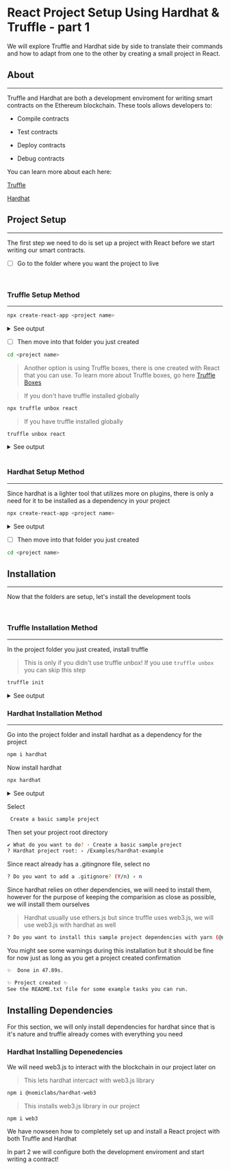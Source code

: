 # React Project Setup Using Hardhat & Truffle - part 1

We will explore Truffle and Hardhat side by side to translate their commands and how to adapt from one to the other by creating a small project in React.

## About

---
Truffle and Hardhat are both a development enviroment for writing smart contracts on the Ethereum blockchain. These tools allows developers to:

- Compile contracts

- Test contracts

- Deploy contracts

- Debug contracts

You can learn more about each here:

[Truffle](https://www.trufflesuite.com/docs/truffle/overview)

[Hardhat](https://www.trufflesuite.com/docs/truffle/overview)

## Project Setup

---

The first step we need to do is set up a project with React before we start writing our smart contracts.

- [ ] Go to the folder where you want the project to live

<br>

### Truffle Setup Method

---

```sh
npx create-react-app <project name>
```

<details> <summary>See output</summary>

```sh
npx create-react-app truffle-example

Creating a new React app in /Examples/truffle-example.

Installing packages. This might take a couple of minutes.
Installing react, react-dom, and react-scripts with cra-template...



Created git commit.

Success! Created truffle-example at /Examples/truffle-example
Inside that directory, you can run several commands:

  yarn start
    Starts the development server.

  yarn build
    Bundles the app into static files for production.

  yarn test
    Starts the test runner.

  yarn eject
    Removes this tool and copies build dependencies, configuration files
    and scripts into the app directory. If you do this, you can’t go back!

We suggest that you begin by typing:

  cd truffle-example
  yarn start

Happy hacking!
```

</details>

- [ ] Then move into that folder you just created

```sh
cd <project name>
```

> Another option is using Truffle boxes, there is one created with React that you can use. To learn more about Truffle boxes, go here [Truffle Boxes]("https://www.trufflesuite.com/boxes")

> If you don't have truffle installed globally

```sh
npx truffle unbox react
```

>If you have truffle installed globally

```sh
truffle unbox react
```

<details> <summary>See output</summary>

```sh
truffle unbox react

Starting unbox...
=================

✔ Preparing to download box
✔ Downloading
✔ Cleaning up temporary files
✔ Setting up box

Unbox successful, sweet!

Commands:

  Compile:              truffle compile
  Migrate:              truffle migrate
  Test contracts:       truffle test
  Test dapp:            cd client && npm test
  Run dev server:       cd client && npm run start
  Build for production: cd client && npm run build
```

</details>

<br>

### Hardhat Setup Method

---
Since hardhat is a lighter tool that utilizes more on plugins, there is only a need for it to be installed as a dependency in your project

```sh
npx create-react-app <project name>
```

<details> <summary>See output</summary>

```sh
npx create-react-app hardhat-example

Creating a new React app in /Examples/hardhat-example.

Installing packages. This might take a couple of minutes.
Installing react, react-dom, and react-scripts with cra-template...



Created git commit.

Success! Created hardhat-example at /Examples/hardhat-example
Inside that directory, you can run several commands:

  yarn start
    Starts the development server.

  yarn build
    Bundles the app into static files for production.

  yarn test
    Starts the test runner.

  yarn eject
    Removes this tool and copies build dependencies, configuration files
    and scripts into the app directory. If you do this, you can’t go back!

We suggest that you begin by typing:

  cd hardhat-example
  yarn start

Happy hacking!
```

</details>

- [ ] Then move into that folder you just created

```sh
cd <project name>
```

## Installation

---
Now that the folders are setup, let's install the development tools

<br>

### Truffle Installation Method

---

In the project folder you just created, install truffle

>This is only if you  didn't use truffle unbox! If you use ```truffle unbox``` you can skip this step

```sh
truffle init
```

<details> <summary>See output</summary>

```sh
truffle init

Starting init...
================

> Copying project files to /Examples/truffle-example

Init successful, sweet!
```

</details>

### Hardhat Installation Method

---
Go into the project folder and install hardhat as a dependency for the project

```sh
npm i hardhat
```

Now install hardhat

```sh
npx hardhat
```
<details> <summary>See output</summary>

```sh
npx hardhat
888    888                      888 888               888
888    888                      888 888               888
888    888                      888 888               888
8888888888  8888b.  888d888 .d88888 88888b.   8888b.  888888
888    888     "88b 888P"  d88" 888 888 "88b     "88b 888
888    888 .d888888 888    888  888 888  888 .d888888 888
888    888 888  888 888    Y88b 888 888  888 888  888 Y88b.
888    888 "Y888888 888     "Y88888 888  888 "Y888888  "Y888

👷 Welcome to Hardhat v2.6.1 👷‍

? What do you want to do? …
❯ Create a basic sample project
  Create an advanced sample project
  Create an empty hardhat.config.js
  Quit
```

</details>

Select

```sh
 Create a basic sample project
 ```

 Then set your project root directory

```sh
✔ What do you want to do? · Create a basic sample project
? Hardhat project root: › /Examples/hardhat-example
```

Since react already has a .gitingnore file, select no

```sh
? Do you want to add a .gitignore? (Y/n) › n
```
Since hardhat relies on other dependencies, we will need to install them, however for the purpose of keeping the comparision as close as possible, we will install them ourselves

>Hardhat usually use ethers.js but since truffle uses web3.js, we will use web3.js with hardhat as well

```sh
? Do you want to install this sample project dependencies with yarn (@nomiclabs/hardhat-waffle ethereum-waffle chai @nomiclabs/hardhat-ethers ethers)? (Y/n) › n
```

You might see some warnings during this installation but it should be fine for now just as long as you get a project created confirmation

```sh
✨  Done in 47.89s.

✨ Project created ✨
See the README.txt file for some example tasks you can run.
```

## Installing Dependencies

For this section, we will only install dependencies for hardhat since that is it's nature and truffle already comes with everything you need

### Hardhat Installing Depenedencies

We will need web3.js to interact with the blockchain in our project later on

>This lets hardhat intercact with web3.js library

```sh
npm i @nomiclabs/hardhat-web3
```

>This installs web3.js library in our project

```sh
npm i web3
```

 We have nowseen how to completely set up and install a React project with both Truffle and Hardhat

In part 2 we will configure both the development enviroment and start writing a contract!
